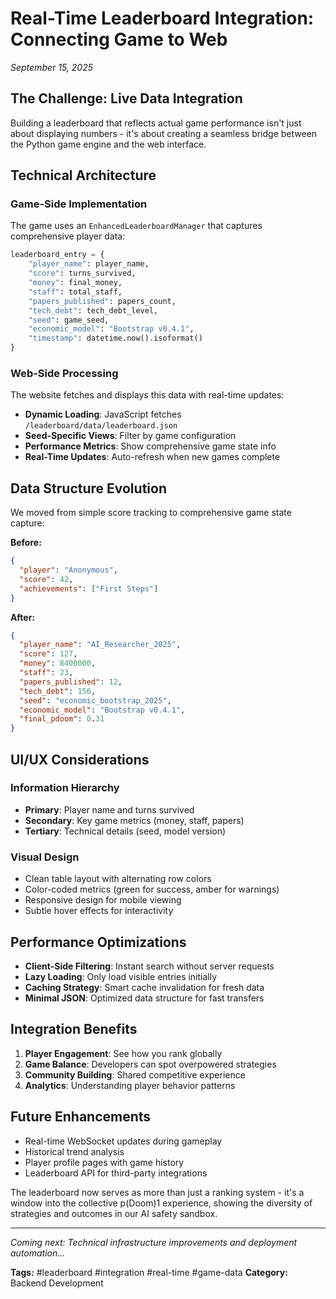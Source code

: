 # Real-Time Leaderboard Integration: Connecting Game to Web

*September 15, 2025*

## The Challenge: Live Data Integration

Building a leaderboard that reflects actual game performance isn't just about displaying numbers - it's about creating a seamless bridge between the Python game engine and the web interface.

## Technical Architecture

### Game-Side Implementation
The game uses an `EnhancedLeaderboardManager` that captures comprehensive player data:

```python
leaderboard_entry = {
    "player_name": player_name,
    "score": turns_survived,
    "money": final_money,
    "staff": total_staff,
    "papers_published": papers_count,
    "tech_debt": tech_debt_level,
    "seed": game_seed,
    "economic_model": "Bootstrap v0.4.1",
    "timestamp": datetime.now().isoformat()
}
```

### Web-Side Processing
The website fetches and displays this data with real-time updates:

- **Dynamic Loading**: JavaScript fetches `/leaderboard/data/leaderboard.json`
- **Seed-Specific Views**: Filter by game configuration
- **Performance Metrics**: Show comprehensive game state info
- **Real-Time Updates**: Auto-refresh when new games complete

## Data Structure Evolution

We moved from simple score tracking to comprehensive game state capture:

**Before:**
```json
{
  "player": "Anonymous",
  "score": 42,
  "achievements": ["First Steps"]
}
```

**After:**
```json
{
  "player_name": "AI_Researcher_2025",
  "score": 127,
  "money": 8400000,
  "staff": 23,
  "papers_published": 12,
  "tech_debt": 156,
  "seed": "economic_bootstrap_2025",
  "economic_model": "Bootstrap v0.4.1",
  "final_pdoom": 0.31
}
```

## UI/UX Considerations

### Information Hierarchy
- **Primary**: Player name and turns survived
- **Secondary**: Key game metrics (money, staff, papers)
- **Tertiary**: Technical details (seed, model version)

### Visual Design
- Clean table layout with alternating row colors
- Color-coded metrics (green for success, amber for warnings)
- Responsive design for mobile viewing
- Subtle hover effects for interactivity

## Performance Optimizations

- **Client-Side Filtering**: Instant search without server requests
- **Lazy Loading**: Only load visible entries initially
- **Caching Strategy**: Smart cache invalidation for fresh data
- **Minimal JSON**: Optimized data structure for fast transfers

## Integration Benefits

1. **Player Engagement**: See how you rank globally
2. **Game Balance**: Developers can spot overpowered strategies
3. **Community Building**: Shared competitive experience
4. **Analytics**: Understanding player behavior patterns

## Future Enhancements

- Real-time WebSocket updates during gameplay
- Historical trend analysis
- Player profile pages with game history
- Leaderboard API for third-party integrations

The leaderboard now serves as more than just a ranking system - it's a window into the collective p(Doom)1 experience, showing the diversity of strategies and outcomes in our AI safety sandbox.

---

*Coming next: Technical infrastructure improvements and deployment automation...*

**Tags:** #leaderboard #integration #real-time #game-data
**Category:** Backend Development
